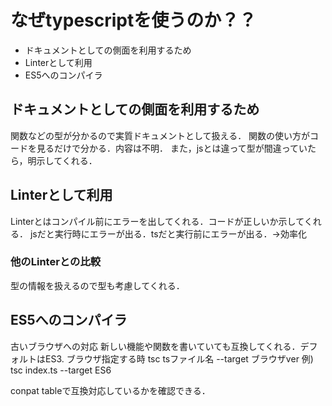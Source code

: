 # なぜtypescriptを使うのか？？
- ドキュメントとしての側面を利用するため
- Linterとして利用
- ES5へのコンパイラ

## ドキュメントとしての側面を利用するため
関数などの型が分かるので実質ドキュメントとして扱える．
関数の使い方がコードを見るだけで分かる．内容は不明．
また，jsとは違って型が間違っていたら，明示してくれる．

## Linterとして利用
Linterとはコンパイル前にエラーを出してくれる．コードが正しいか示してくれる．
jsだと実行時にエラーが出る．tsだと実行前にエラーが出る．→効率化
### 他のLinterとの比較
型の情報を扱えるので型も考慮してくれる．

## ES5へのコンパイラ
古いブラウザへの対応
新しい機能や関数を書いていても互換してくれる．デフォルトはES3.
ブラウザ指定する時
tsc tsファイル名 --target ブラウザver
例)
tsc index.ts --target ES6

conpat tableで互換対応しているかを確認できる．